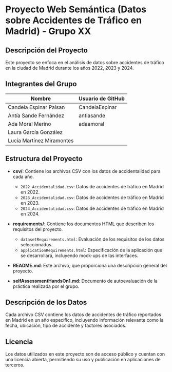 # Proyecto Web Semántica (Datos sobre Accidentes de Tráfico en Madrid) - Grupo XX

## Descripción del Proyecto
Este proyecto se enfoca en el análisis de datos sobre accidentes de tráfico en la ciudad de Madrid durante los años 2022, 2023 y 2024. 

## Integrantes del Grupo

| Nombre                    | Usuario de GitHub       |
|---------------------------|-------------------------|
| Candela Espinar Paisan    | CandelaEspinar          |
| Antía Sande Fernández     | antiasande              |
| Ada Moral Merino          | adaamoral               |
| Laura García González     |                         |
| Lucía Martínez Miramontes |

## Estructura del Proyecto

- **csv/**: Contiene los archivos CSV con los datos de accidentalidad para cada año.
  - `2022_Accidentalidad.csv`: Datos de accidentes de tráfico en Madrid en 2022.
  - `2023_Accidentalidad.csv`: Datos de accidentes de tráfico en Madrid en 2023.
  - `2024_Accidentalidad.csv`: Datos de accidentes de tráfico en Madrid en 2024.

- **requirements/**: Contiene los documentos HTML que describen los requisitos del proyecto.
  - `datasetRequirements.html`: Evaluación de los requisitos de los datos seleccionados.
  - `applicationRequirements.html`: Especificación de la aplicación que se desarrollará, incluyendo mock-ups de las interfaces.

- **README.md**: Este archivo, que proporciona una descripción general del proyecto.

- **selfAssessmentHandsOn1.md**: Documento de autoevaluación de la práctica realizada por el grupo.

## Descripción de los Datos
Cada archivo CSV contiene los datos de accidentes de tráfico reportados en Madrid en un año específico, incluyendo información relevante como la fecha, ubicación, tipo de accidente y factores asociados. 


## Licencia
Los datos utilizados en este proyecto son de acceso público y cuentan con una licencia abierta, permitiendo su uso y publicación en aplicaciones de terceros.
